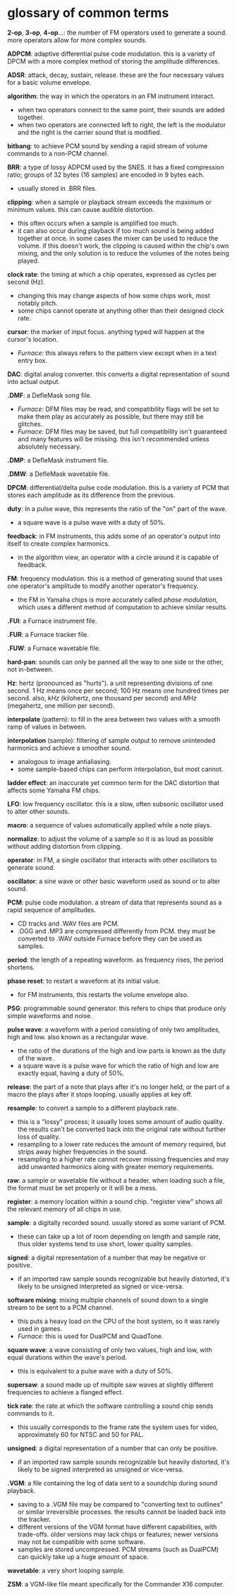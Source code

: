 # glossary of common terms

**2-op**, **3-op**, **4-op**...: the number of FM operators used to generate a sound. more operators allow for more complex sounds.

**ADPCM**: adaptive differential pulse code modulation. this is a variety of DPCM with a more complex method of storing the amplitude differences.

**ADSR**: attack, decay, sustain, release. these are the four necessary values for a basic volume envelope.

**algorithm**: the way in which the operators in an FM instrument interact.
- when two operators connect to the same point, their sounds are added together.
- when two operators are connected left to right, the left is the modulator and the right is the carrier sound that is modified.

**bitbang**: to achieve PCM sound by sending a rapid stream of volume commands to a non-PCM channel.

**BRR**: a type of lossy ADPCM used by the SNES. it has a fixed compression ratio; groups of 32 bytes (16 samples) are encoded in 9 bytes each.
- usually stored in .BRR files.

**clipping**: when a sample or playback stream exceeds the maximum or minimum values. this can cause audible distortion.
- this often occurs when a sample is amplified too much.
- it can also occur during playback if too much sound is being added together at once. in some cases the mixer can be used to reduce the volume. if this doesn't work, the clipping is caused within the chip's own mixing, and the only solution is to reduce the volumes of the notes being played.

**clock rate**: the timing at which a chip operates, expressed as cycles per second (Hz).
- changing this may change aspects of how some chips work, most notably pitch.
- some chips cannot operate at anything other than their designed clock rate.

**cursor**: the marker of input focus. anything typed will happen at the cursor's location.
- _Furnace:_ this always refers to the pattern view except when in a text entry box.

**DAC**: digital analog converter. this converts a digital representation of sound into actual output.

**.DMF**: a DefleMask song file.
- _Furnace:_ DFM files may be read, and compatibility flags will be set to make them play as accurately as possible, but there may still be glitches.
- _Furnace:_ DFM files may be saved, but full compatibility isn't guaranteed and many features will be missing. this isn't recommended unless absolutely necessary.

**.DMP**: a DefleMask instrument file.

**.DMW**: a DefleMask wavetable file.

**DPCM**: differential/delta pulse code modulation. this is a variety of PCM that stores each amplitude as its difference from the previous.

**duty**: in a pulse wave, this represents the ratio of the "on" part of the wave.
- a square wave is a pulse wave with a duty of 50%.

**feedback**: in FM instruments, this adds some of an operator's output into itself to create complex harmonics.
- in the algorithm view, an operator with a circle around it is capable of feedback.

**FM**: frequency modulation. this is a method of generating sound that uses one operator's amplitude to modify another operator's frequency.
- the FM in Yamaha chips is more accurately called _phase modulation,_ which uses a different method of computation to achieve similar results.

**.FUI**: a Furnace instrument file.

**.FUR**: a Furnace tracker file.

**.FUW**: a Furnace wavetable file.

**hard-pan**: sounds can only be panned all the way to one side or the other, not in-between.

**Hz**: hertz (pronounced as "hurts"). a unit representing divisions of one second. 1 Hz means once per second; 100 Hz means one hundred times per second. also, _kHz_ (kilohertz, one thousand per second) and _MHz_ (megahertz, one million per second).

**interpolate** (pattern): to fill in the area between two values with a smooth ramp of values in between.

**interpolation** (sample): filtering of sample output to remove unintended harmonics and achieve a smoother sound.
- analogous to image antialiasing.
- some sample-based chips can perform interpolation, but most cannot.

**ladder effect**: an inaccurate yet common term for the DAC distortion that affects some Yamaha FM chips.

**LFO**: low frequency oscillator. this is a slow, often subsonic oscillator used to alter other sounds.

**macro**: a sequence of values automatically applied while a note plays.

**normalize**: to adjust the volume of a sample so it is as loud as possible without adding distortion from clipping.

**operator**: in FM, a single oscillator that interacts with other oscillators to generate sound.

**oscillator**: a sine wave or other basic waveform used as sound or to alter sound.

**PCM**: pulse code modulation. a stream of data that represents sound as a rapid sequence of amplitudes.
- CD tracks and .WAV files are PCM.
- .OGG and .MP3 are compressed differently from PCM. they must be converted to .WAV outside Furnace before they can be used as samples.

**period**: the length of a repeating waveform. as frequency rises, the period shortens.

**phase reset**: to restart a waveform at its initial value.
- for FM instruments, this restarts the volume envelope also.

**PSG**: programmable sound generator. this refers to chips that produce only simple waveforms and noise.

**pulse wave**: a waveform with a period consisting of only two amplitudes, high and low. also known as a rectangular wave.
- the ratio of the durations of the high and low parts is known as the duty of the wave.
- a square wave is a pulse wave for which the ratio of high and low are exactly equal, having a duty of 50%.

**release**: the part of a note that plays after it's no longer held, or the part of a macro the plays after it stops looping. usually applies at key off.

**resample**: to convert a sample to a different playback rate.
- this is a "lossy" process; it usually loses some amount of audio quality. the results can't be converted back into the original rate without further loss of quality.
- resampling to a lower rate reduces the amount of memory required, but strips away higher frequencies in the sound.
- resampling to a higher rate cannot recover missing frequencies and may add unwanted harmonics along with greater memory requirements.

**raw**: a sample or wavetable file without a header. when loading such a file, the format must be set properly or it will be a mess.

**register**: a memory location within a sound chip. "register view" shows all the relevant memory of all chips in use.

**sample**: a digitally recorded sound. usually stored as some variant of PCM.
- these can take up a lot of room depending on length and sample rate, thus older systems tend to use short, lower quality samples.

**signed**: a digital representation of a number that may be negative or positive.
- if an imported raw sample sounds recognizable but heavily distorted, it's likely to be unsigned interpreted as signed or vice-versa.

**software mixing**: mixing multiple channels of sound down to a single stream to be sent to a PCM channel.
- this puts a heavy load on the CPU of the host system, so it was rarely used in games.
- _Furnace:_ this is used for DualPCM and QuadTone.

**square wave**: a wave consisting of only two values, high and low, with equal durations within the wave's period.
- this is equivalent to a pulse wave with a duty of 50%.

**supersaw**: a sound made up of multiple saw waves at slightly different frequencies to achieve a flanged effect.

**tick rate**: the rate at which the software controlling a sound chip sends commands to it.
- this usually corresponds to the frame rate the system uses for video, approximately 60 for NTSC and 50 for PAL.

**unsigned**: a digital representation of a number that can only be positive.
- if an imported raw sample sounds recognizable but heavily distorted, it's likely to be signed interpreted as unsigned or vice-versa.

**.VGM**: a file containing the log of data sent to a soundchip during sound playback.
- saving to a .VGM file may be compared to "converting text to outlines" or similar irreversible processes. the results cannot be loaded back into the tracker.
- different versions of the VGM format have different capabilities, with trade-offs. older versions may lack chips or features; newer versions may not be compatible with some software.
- samples are stored uncompressed. PCM streams (such as DualPCM) can quickly take up a huge amount of space.

**wavetable**: a very short looping sample.

**ZSM**: a VGM-like file meant specifically for the Commander X16 computer.
